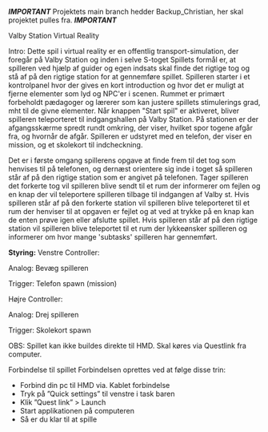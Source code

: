 ***IMPORTANT***
Projektets main branch hedder Backup_Christian, her skal projektet pulles fra.
***IMPORTANT***

Valby Station Virtual Reality

Intro:
Dette spil i virtual reality er en offentlig transport-simulation, der foregår på Valby Station og inden i selve S-toget
Spillets formål er, at spilleren ved hjælp af guider og egen indsats skal finde det rigtige tog og stå af på den rigtige station for at gennemføre spillet.
Spilleren starter i et kontrolpanel hvor der gives en kort introduction og hvor det er muligt at fjerne elementer som lyd og NPC'er i scenen. Rummet er primært forbeholdt pædagoger og lærerer som kan justere spillets stimulerings grad, mht til de givne elementer.
Når knappen "Start spil" er aktiveret, bliver spilleren teleporteret til indgangshallen på Valby Station.
På stationen er der afgangsskærme spredt rundt omkring, der viser, hvilket spor togene afgår fra, og hvornår de afgår.
Spilleren er udstyret med en telefon, der viser en mission, og et skolekort til indcheckning. 

Det er i første omgang spillerens opgave at finde frem til det tog som henvises til på telefonen, og dernæst orientere sig inde i toget så spilleren står af på den rigtige station som er angivet på telefonen.
Tager spilleren det forkerte tog vil spilleren blive sendt til et rum der informerer om fejlen og en knap der vil teleportere spilleren tilbage til indgangen af Valby st.
Hvis spilleren står af på den forkerte station vil spilleren blive teleporteret til et rum der henviser til at opgaven er fejlet og at ved at trykke på en knap kan de enten prøve igen eller afslutte spillet.
Hvis spilleren står af på den rigtige station vil spilleren blive teleportet til et rum der lykkeønsker spilleren og informerer om hvor mange 'subtasks' spilleren har gennemført.

**Styring:**
Venstre Controller:	

Analog: Bevæg spilleren

Trigger: Telefon spawn (mission)


Højre Controller:

Analog: Drej spilleren

Trigger: Skolekort spawn



OBS: Spillet kan ikke buildes direkte til HMD. Skal køres via Questlink fra computer.


Forbindelse til spillet
Forbindelsen oprettes ved at følge disse trin:
-	Forbind din pc til HMD via. Kablet forbindelse
-	Tryk på ”Quick settings” til venstre i task baren
-	Klik ”Quest link” > Launch
-	Start applikationen på computeren
-	Så er du klar til at spille

